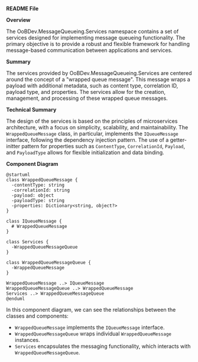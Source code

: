 **README File**

**Overview**

The OoBDev.MessageQueueing.Services namespace contains a set of services designed for implementing message queueing functionality. The primary objective is to provide a robust and flexible framework for handling message-based communication between applications and services.

**Summary**

The services provided by OoBDev.MessageQueueing.Services are centered around the concept of a "wrapped queue message". This message wraps a payload with additional metadata, such as content type, correlation ID, payload type, and properties. The services allow for the creation, management, and processing of these wrapped queue messages.

**Technical Summary**

The design of the services is based on the principles of microservices architecture, with a focus on simplicity, scalability, and maintainability. The `WrappedQueueMessage` class, in particular, implements the `IQueueMessage` interface, following the dependency injection pattern. The use of a getter-initter pattern for properties such as `ContentType`, `CorrelationId`, `Payload`, and `PayloadType` allows for flexible initialization and data binding.

**Component Diagram**

```plantuml
@startuml
class WrappedQueueMessage {
  -contentType: string
  -correlationId: string
  -payload: object
  -payloadType: string
  -properties: Dictionary<string, object?>
}

class IQueueMessage {
  # WrappedQueueMessage
}

class Services {
  -WrappedQueueMessageQueue
}

class WrappedQueueMessageQueue {
  -WrappedQueueMessage
}

WrappedQueueMessage ..> IQueueMessage
WrappedQueueMessageQueue ..> WrappedQueueMessage
Services ..> WrappedQueueMessageQueue
@enduml
```

In this component diagram, we can see the relationships between the classes and components:

* `WrappedQueueMessage` implements the `IQueueMessage` interface.
* `WrappedQueueMessageQueue` wraps individual `WrappedQueueMessage` instances.
* `Services` encapsulates the messaging functionality, which interacts with `WrappedQueueMessageQueue`.